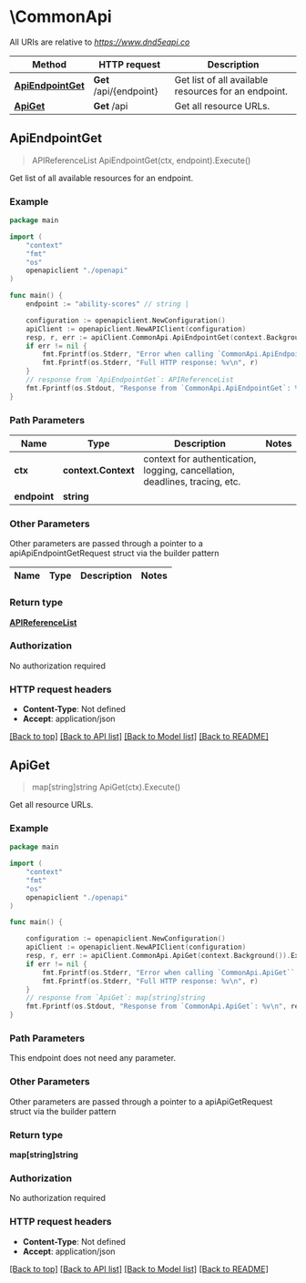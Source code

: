 # \CommonApi

All URIs are relative to *https://www.dnd5eapi.co*

Method | HTTP request | Description
------------- | ------------- | -------------
[**ApiEndpointGet**](CommonApi.md#ApiEndpointGet) | **Get** /api/{endpoint} | Get list of all available resources for an endpoint.
[**ApiGet**](CommonApi.md#ApiGet) | **Get** /api | Get all resource URLs.



## ApiEndpointGet

> APIReferenceList ApiEndpointGet(ctx, endpoint).Execute()

Get list of all available resources for an endpoint.



### Example

```go
package main

import (
    "context"
    "fmt"
    "os"
    openapiclient "./openapi"
)

func main() {
    endpoint := "ability-scores" // string | 

    configuration := openapiclient.NewConfiguration()
    apiClient := openapiclient.NewAPIClient(configuration)
    resp, r, err := apiClient.CommonApi.ApiEndpointGet(context.Background(), endpoint).Execute()
    if err != nil {
        fmt.Fprintf(os.Stderr, "Error when calling `CommonApi.ApiEndpointGet``: %v\n", err)
        fmt.Fprintf(os.Stderr, "Full HTTP response: %v\n", r)
    }
    // response from `ApiEndpointGet`: APIReferenceList
    fmt.Fprintf(os.Stdout, "Response from `CommonApi.ApiEndpointGet`: %v\n", resp)
}
```

### Path Parameters


Name | Type | Description  | Notes
------------- | ------------- | ------------- | -------------
**ctx** | **context.Context** | context for authentication, logging, cancellation, deadlines, tracing, etc.
**endpoint** | **string** |  | 

### Other Parameters

Other parameters are passed through a pointer to a apiApiEndpointGetRequest struct via the builder pattern


Name | Type | Description  | Notes
------------- | ------------- | ------------- | -------------


### Return type

[**APIReferenceList**](APIReferenceList.md)

### Authorization

No authorization required

### HTTP request headers

- **Content-Type**: Not defined
- **Accept**: application/json

[[Back to top]](#) [[Back to API list]](../README.md#documentation-for-api-endpoints)
[[Back to Model list]](../README.md#documentation-for-models)
[[Back to README]](../README.md)


## ApiGet

> map[string]string ApiGet(ctx).Execute()

Get all resource URLs.



### Example

```go
package main

import (
    "context"
    "fmt"
    "os"
    openapiclient "./openapi"
)

func main() {

    configuration := openapiclient.NewConfiguration()
    apiClient := openapiclient.NewAPIClient(configuration)
    resp, r, err := apiClient.CommonApi.ApiGet(context.Background()).Execute()
    if err != nil {
        fmt.Fprintf(os.Stderr, "Error when calling `CommonApi.ApiGet``: %v\n", err)
        fmt.Fprintf(os.Stderr, "Full HTTP response: %v\n", r)
    }
    // response from `ApiGet`: map[string]string
    fmt.Fprintf(os.Stdout, "Response from `CommonApi.ApiGet`: %v\n", resp)
}
```

### Path Parameters

This endpoint does not need any parameter.

### Other Parameters

Other parameters are passed through a pointer to a apiApiGetRequest struct via the builder pattern


### Return type

**map[string]string**

### Authorization

No authorization required

### HTTP request headers

- **Content-Type**: Not defined
- **Accept**: application/json

[[Back to top]](#) [[Back to API list]](../README.md#documentation-for-api-endpoints)
[[Back to Model list]](../README.md#documentation-for-models)
[[Back to README]](../README.md)


